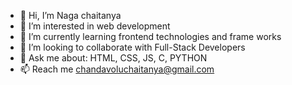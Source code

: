 - 👋 Hi, I’m Naga chaitanya
- 👀 I’m interested in web development
- 🌱 I’m currently learning frontend technologies and frame works
- 💞️ I’m looking to collaborate with Full-Stack Developers
- 💬 Ask me about: HTML, CSS, JS, C, PYTHON
- 📫 Reach me chandavoluchaitanya@gmail.com 
